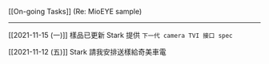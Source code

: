 [[On-going Tasks]]
(Re: MioEYE sample)

---

[[2021-11-15 (一)]] 
樣品已更新
Stark 提供 `下一代 camera TVI 接口 spec`

[[2021-11-12 (五)]] Stark 請我安排送樣給奇美車電